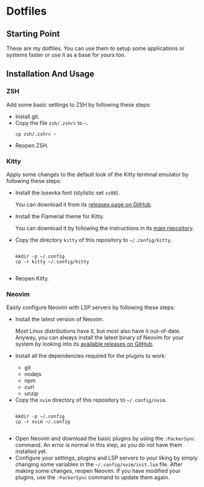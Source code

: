 <h1>Dotfiles</h1>
	<h2>Starting Point</h2>
		<p>These are my dotfiles. You can use them to setup some applications or systems faster or use it as a base for yours too.</p>
	<h2>Installation And Usage</h2>
		<h3>ZSH</h3>
			<p>Add some basic settings to ZSH by following these steps:</p>
				<ul>
					<li>Install git.</li>
					<li>Copy the file <code>zsh/.zshrc</code> to <code>~</code>.</li>
						<pre><code>cp zsh/.zshrc ~</code></pre>
					<li>Reopen ZSH.</li>
				</ul>
		<h3>Kitty</h3>
			<p>Apply some changes to the default look of the Kitty terminal emulator by following these steps:</p>
				<ul>
					<li>Install the Iosevka font (stylistic set <code>ss08</code>).</li>
						<p>You can download it from its <a href="https://github.com/be5invis/Iosevka/releases">releases page on GitHub</a>.</p>
					<li>Install the Flamerial theme for Kitty.</li>
						<p>You can download it by following the instructions in its <a href="https://github.com/skippyr/flamerial">main repository</a>.</p>
					<li>Copy the directory <code>kitty</code> of this repository to <code>~/.config/kitty</code>.</li>
						<pre><code>
mkdir -p ~/.config
cp -r kitty ~/.config/kitty
						</code></pre>
					<li>Reopen Kitty.</li>
				</ul>
		<h3>Neovim</h3>
			<p>Easily configure Neovim with LSP servers by following these steps:</p>
			<ul>
				<li>Install the latest version of Neovim.</li>
					<p>Most Linux distributions have it, but most also have it out-of-date. Anyway, you can always install the latest binary of Neovim for your system by looking into its <a href="https://github.com/neovim/neovim/releases">available releases on GitHub</a>.</p>
				<li>Install all the dependencies required for the plugins to work:</li>
					<ul>
						<li>git</li>
						<li>nodejs</li>
						<li>npm</li>
						<li>curl</li>
						<li>unzip</li>
					</ul>
				<li>Copy the <code>nvim</code> directory of this repository to <code>~/.config/nvim</code>.</li>
					<pre><code>
mkdir -p ~/.config
cp -r nvim ~/.config
					</code></pre>
				<li>Open Neovim and download the basic plugins by using the <code>:PackerSync</code> command. An error is normal in this step, as you do not have them installed yet.</li>
				<li>Configure your settings, plugins and LSP servers to your liking by simply changing some variables in the <code>~/.config/nvim/init.lua</code> file. After making some changes, reopen Neovim. If you have modified your plugins, use the <code>:PackerSync</code> command to update them again.</li>
			</ul>
